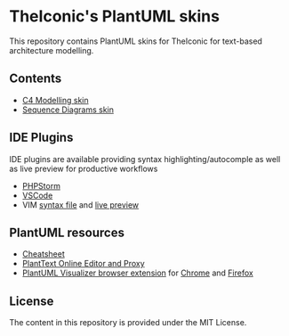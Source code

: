 # TheIconic's PlantUML skins

This repository contains PlantUML skins for TheIconic for text-based
architecture modelling.

## Contents
- [C4 Modelling skin](src/C4)
- [Sequence Diagrams skin](src/sequence)

## IDE Plugins
IDE plugins are available providing syntax highlighting/autocomple as well
as live preview for productive workflows
- [PHPStorm](https://plugins.jetbrains.com/plugin/7017-plantuml-integration)
- [VSCode](https://marketplace.visualstudio.com/items?itemName=jebbs.plantuml)
- VIM [syntax file](https://github.com/aklt/plantuml-syntax) and [live preview](https://github.com/weirongxu/plantuml-previewer.vim)

## PlantUML resources
- [Cheatsheet](https://blog.anoff.io/img/puml-cheatsheet.pdf)
- [PlantText Online Editor and Proxy](https://www.planttext.com/)
- [PlantUML Visualizer browser extension](https://github.com/WillBooster/plantuml-visualizer)
for [Chrome](https://chrome.google.com/webstore/detail/plantuml-visualizer/ffaloebcmkogfdkemcekamlmfkkmgkcf?hl=en)
and [Firefox](https://addons.mozilla.org/en-US/firefox/addon/plantuml-visualizer/)

## License
The content in this repository is provided under the MIT License.
